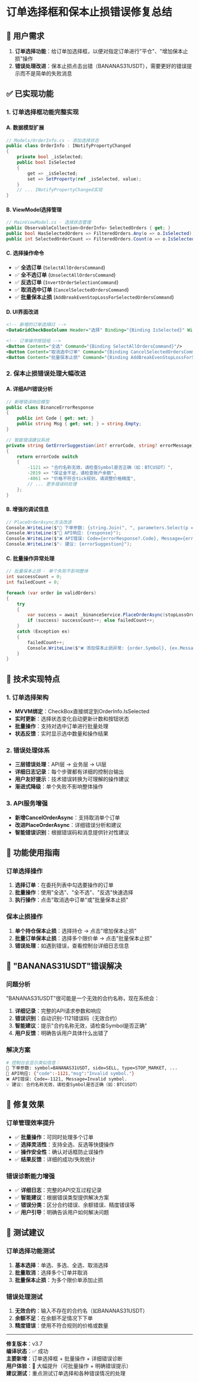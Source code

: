 # 订单选择框和保本止损错误修复总结

## 🎯 用户需求

1. **订单选择功能**：给订单加选择框，以便对指定订单进行"平仓"、"增加保本止损"操作
2. **错误处理改进**：保本止损点击出错（BANANAS31USDT），需要更好的错误提示而不是简单的失败消息

## ✅ 已实现功能

### 1. 订单选择框功能完整实现

#### A. 数据模型扩展
```csharp
// Models/OrderInfo.cs - 添加选择状态
public class OrderInfo : INotifyPropertyChanged
{
    private bool _isSelected;
    public bool IsSelected
    {
        get => _isSelected;
        set => SetProperty(ref _isSelected, value);
    }
    // ... INotifyPropertyChanged实现
}
```

#### B. ViewModel选择管理
```csharp
// MainViewModel.cs - 选择状态管理
public ObservableCollection<OrderInfo> SelectedOrders { get; }
public bool HasSelectedOrders => FilteredOrders.Any(o => o.IsSelected);
public int SelectedOrderCount => FilteredOrders.Count(o => o.IsSelected);
```

#### C. 选择操作命令
- ✅ **全选订单** (`SelectAllOrdersCommand`)
- ✅ **全不选订单** (`UnselectAllOrdersCommand`) 
- ✅ **反选订单** (`InvertOrderSelectionCommand`)
- ✅ **取消选中订单** (`CancelSelectedOrdersCommand`)
- ✅ **批量保本止损** (`AddBreakEvenStopLossForSelectedOrdersCommand`)

#### D. UI界面改进
```xml
<!-- 新增的订单选择UI -->
<DataGridCheckBoxColumn Header="选择" Binding="{Binding IsSelected}" Width="50"/>

<!-- 订单操作按钮组 -->
<Button Content="全选" Command="{Binding SelectAllOrdersCommand}"/>
<Button Content="取消选中订单" Command="{Binding CancelSelectedOrdersCommand}"/>
<Button Content="批量保本止损" Command="{Binding AddBreakEvenStopLossForSelectedOrdersCommand}"/>
```

### 2. 保本止损错误处理大幅改进

#### A. 详细API错误分析
```csharp
// 新增错误响应模型
public class BinanceErrorResponse
{
    public int Code { get; set; }
    public string Msg { get; set; } = string.Empty;
}

// 智能错误建议系统
private string GetErrorSuggestion(int? errorCode, string? errorMessage)
{
    return errorCode switch
    {
        -1121 => "合约名称无效，请检查Symbol是否正确（如：BTCUSDT）",
        -2019 => "保证金不足，请检查账户余额",
        -4061 => "价格不符合tick规则，请调整价格精度",
        // ... 更多错误码处理
    };
}
```

#### B. 增强的调试信息
```csharp
// PlaceOrderAsync方法改进
Console.WriteLine($"🔧 下单参数: {string.Join(", ", parameters.Select(p => $"{p.Key}={p.Value}"))}");
Console.WriteLine($"📄 API响应: {response}");
Console.WriteLine($"❌ API错误: Code={errorResponse?.Code}, Message={errorResponse?.Msg}");
Console.WriteLine($"💡 建议: {errorSuggestion}");
```

#### C. 批量操作异常处理
```csharp
// 批量保本止损 - 单个失败不影响整体
int successCount = 0;
int failedCount = 0;

foreach (var order in validOrders)
{
    try
    {
        var success = await _binanceService.PlaceOrderAsync(stopLossOrder);
        if (success) successCount++; else failedCount++;
    }
    catch (Exception ex)
    {
        failedCount++;
        Console.WriteLine($"❌ 添加保本止损异常: {order.Symbol}, {ex.Message}");
    }
}
```

## 🔧 技术实现特点

### 1. 订单选择架构
- **MVVM绑定**：CheckBox直接绑定到OrderInfo.IsSelected
- **实时更新**：选择状态变化自动更新计数和按钮状态  
- **批量操作**：支持对选中订单进行批量处理
- **状态反馈**：实时显示选中数量和操作结果

### 2. 错误处理体系
- **三层错误处理**：API层 → 业务层 → UI层
- **详细日志记录**：每个步骤都有详细的控制台输出
- **用户友好提示**：技术错误转换为可理解的操作建议
- **渐进式降级**：单个失败不影响整体操作

### 3. API服务增强
- **新增CancelOrderAsync**：支持取消单个订单
- **改进PlaceOrderAsync**：详细错误分析和建议
- **智能错误识别**：根据错误码和消息提供针对性建议

## 🎯 功能使用指南

### 订单选择操作
1. **选择订单**：在委托列表中勾选要操作的订单
2. **批量操作**：使用"全选"、"全不选"、"反选"快速选择
3. **执行操作**：点击"取消选中订单"或"批量保本止损"

### 保本止损操作
1. **单个持仓保本止损**：选择持仓 → 点击"增加保本止损"
2. **批量订单保本止损**：选择多个限价单 → 点击"批量保本止损"
3. **错误处理**：如遇到错误，查看控制台详细日志信息

## 🐛 "BANANAS31USDT"错误解决

### 问题分析
"BANANAS31USDT"很可能是一个无效的合约名称，现在系统会：

1. **详细记录**：完整的API请求参数和响应
2. **错误识别**：自动识别-1121错误码（无效合约）
3. **智能建议**：提示"合约名称无效，请检查Symbol是否正确"
4. **用户反馈**：明确告诉用户具体什么出错了

### 解决方案
```bash
# 控制台会显示类似信息：
🔧 下单参数: symbol=BANANAS31USDT, side=SELL, type=STOP_MARKET, ...
📄 API响应: {"code":-1121,"msg":"Invalid symbol."}
❌ API错误: Code=-1121, Message=Invalid symbol.
💡 建议: 合约名称无效，请检查Symbol是否正确（如：BTCUSDT）
```

## 🚀 修复效果

### 订单管理效率提升
- ✅ **批量操作**：可同时处理多个订单
- ✅ **选择灵活性**：支持全选、反选等快捷操作
- ✅ **操作安全性**：确认对话框防止误操作
- ✅ **结果反馈**：详细的成功/失败统计

### 错误诊断能力增强
- ✅ **详细日志**：完整的API交互过程记录
- ✅ **智能建议**：根据错误类型提供解决方案
- ✅ **错误分类**：区分合约错误、余额错误、精度错误等
- ✅ **用户引导**：明确告诉用户如何解决问题

## 🧪 测试建议

### 订单选择功能测试
1. **基本选择**：单选、多选、全选、取消选择
2. **批量取消**：选择多个订单并取消
3. **批量保本止损**：为多个限价单添加止损

### 错误处理测试
1. **无效合约**：输入不存在的合约名（如BANANAS31USDT）
2. **余额不足**：在余额不足情况下下单
3. **精度错误**：使用不符合规则的价格或数量

---

**修复版本**：v3.7  
**编译状态**：✅ 成功  
**主要新增**：订单选择框 + 批量操作 + 详细错误诊断  
**用户体验**：🚀 大幅提升（可批量操作 + 明确错误提示）  
**建议测试**：重点测试订单选择和各种错误情况的处理 